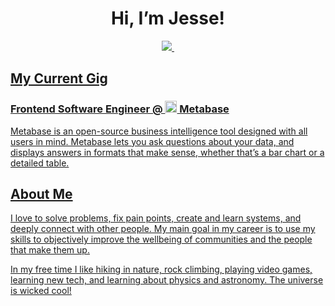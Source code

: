 <h1 align="center"> Hi, I’m Jesse! </h1>

<p align='center'>
  
  <a href="https://www.linkedin.com/in/jessesdevaney/">
    <img src="https://img.shields.io/badge/linkedin-%230077B5.svg?&style=for-the-badge&logo=linkedin&logoColor=white"
  </a>&nbsp;
  
</p>
  
<h2> My Current Gig </h2>
<h3> Frontend Software Engineer @ <img src="https://cdn.freebiesupply.com/logos/large/2x/metabase-logo-png-transparent.png" width="19px" /> Metabase </h3>
Metabase is an open-source business intelligence tool designed with all users in mind. Metabase lets you ask questions about your data, and displays answers in formats that make sense, whether that’s a bar chart or a detailed table.


<br>
<h2> About Me </h2>

I love to solve problems, fix pain points, create and learn systems, and deeply connect with other people. My main goal in my career is to use my skills to objectively improve the wellbeing of communities and the people that make them up.

In my free time I like hiking in nature, rock climbing, playing video games, learning new tech, and learning about physics and astronomy. The universe is wicked cool!



<!---
JesseSDevaney/JesseSDevaney is a ✨ special ✨ repository because its `README.md` (this file) appears on your GitHub profile.
You can click the Preview link to take a look at your changes.
--->

